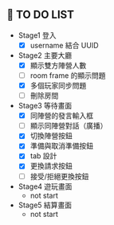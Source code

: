 ## 📝 TO DO LIST

- Stage1 登入
    - [x] username 結合 UUID
- Stage2 主要大廳
    - [x] 顯示雙方陣營人數
    - [ ] room frame 的顯示問題
    - [x] 多個玩家同步問題
    - [ ] 刪除房間
- Stage3 等待畫面
    - [x] 同陣營的發言輸入框
    - [ ] 顯示同陣營對話（廣播）
    - [x] 切換陣營按鈕
    - [x] 準備與取消準備按鈕
    - [x] tab 設計
    - [x] 更換請求按鈕
    - [ ] 接受/拒絕更換按鈕
- Stage4 遊玩畫面
    - not start
- Stage5 結算畫面
    - not start
